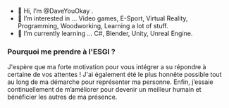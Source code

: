 
- 👋 Hi, I’m @DaveYouOkay .
- 👀 I’m interested in ... Video games, E-Sport, Virtual Reality, Programming, Woodworking, Learning a lot of stuff.
- 🌱 I’m currently learning ... C#, Blender, Unity, Unreal Engine.


### Pourquoi me prendre à l'ESGI ?
J'espère que ma forte motivation pour vous intégrer a su répondre à certaine de vos attentes ! 
J'ai également été le plus honnête possible tout au long de ma démarche pour représenter ma personne.
Enfin, j’essaie continuellement de m’améliorer pour devenir un meilleur humain et bénéficier les autres de ma présence.

<!---
DaveYouOkay/DaveYouOkay is a ✨ special ✨ repository because its `README.md` (this file) appears on your GitHub profile.
You can click the Preview link to take a look at your changes.
--->
